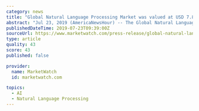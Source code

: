 ```yaml
---
category: news
title: "Global Natural Language Processing Market was valued at USD 7.86 billion in 2016 and is projected to reach USD 30.48 billion by 2025"
abstract: "Jul 23, 2019 (AmericaNewsHour) -- The Global Natural Language Processing Market was valued at USD 7.86 billion in 2016 and is projected to reach USD 30.48 billion by 2025, growing at a CAGR of 16.25% from 2017 to 2025. Natural language processing (NLP ..."
publishedDateTime: 2019-07-23T09:39:00Z
sourceUrl: https://www.marketwatch.com/press-release/global-natural-language-processing-market-was-valued-at-usd-786-billion-in-2016-and-is-projected-to-reach-usd-3048-billion-by-2025-2019-07-23
type: article
quality: 43
score: 43
published: false

provider:
  name: MarketWatch
  id: marketwatch.com

topics:
  - AI
  - Natural Language Processing
---
```

